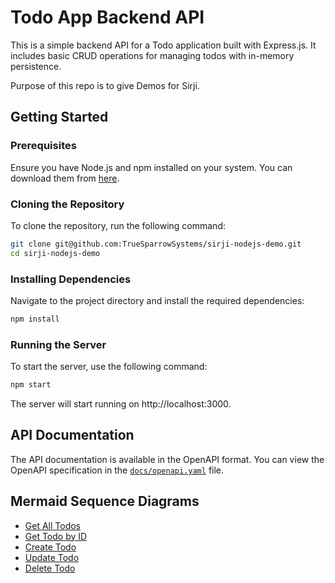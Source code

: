 # Todo App Backend API

This is a simple backend API for a Todo application built with Express.js. It includes basic CRUD operations for managing todos with in-memory persistence.

Purpose of this repo is to give Demos for Sirji.

## Getting Started

### Prerequisites

Ensure you have Node.js and npm installed on your system. You can download them from [here](https://nodejs.org/).

### Cloning the Repository

To clone the repository, run the following command:

```bash
git clone git@github.com:TrueSparrowSystems/sirji-nodejs-demo.git
cd sirji-nodejs-demo
```

### Installing Dependencies

Navigate to the project directory and install the required dependencies:

```bash
npm install
```

### Running the Server

To start the server, use the following command:

```bash
npm start
```

The server will start running on http://localhost:3000.

## API Documentation

The API documentation is available in the OpenAPI format. You can view the OpenAPI specification in the [`docs/openapi.yaml`](./docs/openapi.yaml) file.

## Mermaid Sequence Diagrams

- [Get All Todos](docs/sequenceDiagrams/getAllTodos.mermaid)
- [Get Todo by ID](docs/sequenceDiagrams/getTodoById.mermaid)
- [Create Todo](docs/sequenceDiagrams/createTodo.mermaid)
- [Update Todo](docs/sequenceDiagrams/updateTodo.mermaid)
- [Delete Todo](docs/sequenceDiagrams/deleteTodo.mermaid)
